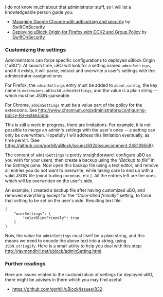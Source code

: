 I do not know much about that administrator stuff, so I will let a knowledgeable person guide you:
- [Managing Google Chrome with adblocking and security](https://decentsecurity.com/enterprise/#/ublock-for-google-chrome-deployment/) by [SwiftOnSecurity](https://twitter.com/SwiftOnSecurity/status/783348579943317504)
- [Deploying uBlock Origin for Firefox with CCK2 and Group Policy](https://decentsecurity.com/enterprise/#/ublock-for-firefox-deployment/) by [SwiftOnSecurity](https://twitter.com/SwiftOnSecurity/status/783348579943317504)

### Customizing the settings

Administrators can force specific configurations to deployed uBlock Origin ("uBO"). At launch time, uBO will look for a setting named `adminSettings`, and if it exists, it will parse, extract and overwrite a user's settings with the administrator-assigned ones.

For Firefox, the `adminSettings` entry must be added to `about:config`, the key name is `extensions.ublock0.adminSettings`, and the value is a plain string -- which must be JSON-parseable.

For Chrome, `adminSettings` must be a value part of the policy for the extensions. See <http://www.chromium.org/administrators/configuring-policy-for-extensions>.

This is still a work in progress, there are limitations. For example, it is not possible to merge an admin's settings with the user's ones -- a setting can only be overwritten. Hopefully I will address this limitation eventually, as time permit. (See https://github.com/gorhill/uBlock/issues/832#issuecomment-248138558).

The content of `adminSettings` is pretty straightforward: configure uBO as you wish for your users, then create a backup using the _"Backup to file"_ in the _Settings_ pane. Now open this backup file using a text editor, and remove all entries you do not want to overwrite, while taking care to end up with a valid JSON file (mind trailing commas, etc.). All the entries left are the ones which will be overwritten on the user's side.

An example, I created a backup file after having customized uBO, and removed everything except for the _"Color-blind friendly"_ setting, to force that setting to be set on the user's side. Resulting text file:

    {
        "userSettings": {
            "colorBlindFriendly": true
        }
    }

Now, the value for `adminSettings` must itself be a plain string, and this means we need to encode the above text into a string, using `JSON.stringify`. Here is a small utility to help you deal with this step: <http://raymondhill.net/ublock/adminSetting.html>.

### Further readings

Here are issues related to the customization of settings for deployed uBO, there might be advises in there which you may find useful:
- https://github.com/gorhill/uBlock/issues/832